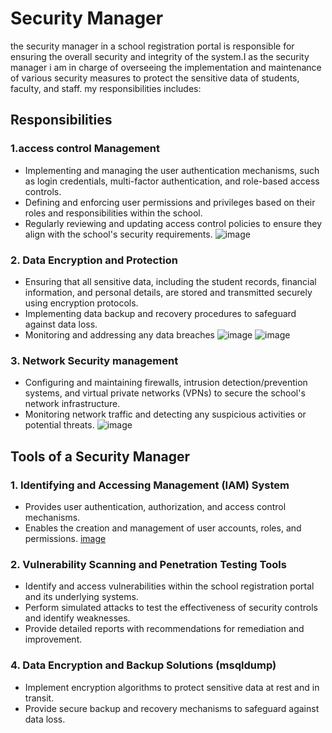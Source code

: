 # Security Manager

the security manager in a school registration portal is responsible for ensuring the overall security and integrity of the system.I as the security manager i am in charge of overseeing the implementation and maintenance of various security measures to protect the sensitive data of students, faculty, and staff. my responsibilities includes:

## Responsibilities

### 1.access control  Management
- Implementing and managing the user authentication mechanisms, such as login credentials, multi-factor authentication, and role-based access controls.
- Defining and enforcing user permissions and privileges based on their roles and responsibilities within the school.
- Regularly reviewing and updating access control policies to ensure they align with the school's security requirements.
  ![image](https://github.com/NGcodeX/spiderdiplome/blob/belinda_branch/security%20architecture%20work.jpg?raw=true)

### 2. Data Encryption and Protection
- Ensuring that all sensitive data, including the student records, financial information, and personal details, are stored and transmitted securely using encryption protocols.
- Implementing data backup and recovery procedures to safeguard against data loss.
- Monitoring and addressing any data breaches
  ![image](https://github.com/NGcodeX/spiderdiplome/blob/belinda_branch/WhatsApp%20Image%202024-06-14%20at%203.34.04%20PM.jpeg?raw=true)
  ![image](https://github.com/NGcodeX/spiderdiplome/blob/belinda_branch/WhatsApp%20Image%202024-06-14%20at%203.46.33%20PM.jpeg?raw=true)

### 3. Network Security management 
- Configuring and maintaining firewalls, intrusion detection/prevention systems, and virtual private networks (VPNs) to secure the school's network infrastructure.
- Monitoring network traffic and detecting any suspicious activities or potential threats.
  ![image](https://github.com/NGcodeX/spiderdiplome/blob/belinda_branch/WhatsApp%20Image%202024-06-14%20at%203.46.33%20PM.jpeg?raw=true)



## Tools of a Security Manager

### 1. Identifying and Accessing Management (IAM) System
- Provides user authentication, authorization, and access control mechanisms.
- Enables the creation and management of user accounts, roles, and permissions.
  [image](https://github.com/NGcodeX/spiderdiplome/blob/belinda_branch/security%20architecture%20work.jpg?raw=true)

### 2. Vulnerability Scanning and Penetration Testing Tools
- Identify and access vulnerabilities within the school registration portal and its underlying systems.
- Perform simulated attacks to test the effectiveness of security controls and identify weaknesses.
- Provide detailed reports with recommendations for remediation and improvement.

### 4. Data Encryption and Backup Solutions (msqldump)
- Implement encryption algorithms to protect sensitive data at rest and in transit.
- Provide secure backup and recovery mechanisms to safeguard against data loss.


